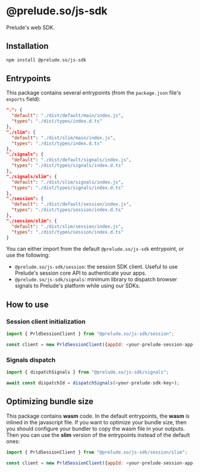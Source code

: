 # @prelude.so/js-sdk

Prelude's web SDK.

## Installation

```bash
npm install @prelude.so/js-sdk
```

## Entrypoints

This package contains several entrypoints (from the `package.json` file's `exports` field):

```JSON
".": {
  "default": "./dist/default/main/index.js",
  "types": "./dist/types/index.d.ts"
},
"./slim": {
  "default": "./dist/slim/main/index.js",
  "types": "./dist/types/index.d.ts"
},
"./signals": {
  "default": "./dist/default/signals/index.js",
  "types": "./dist/types/signals/index.d.ts"
},
"./signals/slim": {
  "default": "./dist/slim/signals/index.js",
  "types": "./dist/types/signals/index.d.ts"
},
"./session": {
  "default": "./dist/default/session/index.js",
  "types": "./dist/types/session/index.d.ts"
},
"./session/slim": {
  "default": "./dist/slim/session/index.js",
  "types": "./dist/types/session/index.d.ts"
}
```

You can either import from the default `@prelude.so/js-sdk` entrypoint, or use the following:
- `@prelude.so/js-sdk/session`: the session SDK client. Useful to use Prelude's session core API to authenticate your apps.
- `@prelude.so/js-sdk/signals`: minimum library to dispatch browser signals to Prelude's platform while using our SDKs.

## How to use

### Session client initialization

```javascript
import { PrldSessionClient } from "@prelude.so/js-sdk/session";

const client = new PrldSessionClient({appId: <your-prelude-session-app-id>});
```

### Signals dispatch

```javascript
import { dispatchSignals } from "@prelude.so/js-sdk/signals";

await const dispatchId = dispatchSignals(<your-prelude-sdk-key>);
```

## Optimizing bundle size

This package contains **wasm** code. In the default entrypoints, the **wasm** is inlined in the javascript file.
If you want to optimize your bundle size, then you should configure your bundler to copy the wasm file in your outputs.
Then you can use the **slim** version of the entrypoints instead of the default ones:

```javascript
import { PrldSessionClient } from "@prelude.so/js-sdk/session/slim";

const client = new PrldSessionClient({appId: <your-prelude-session-app-id>});
```
